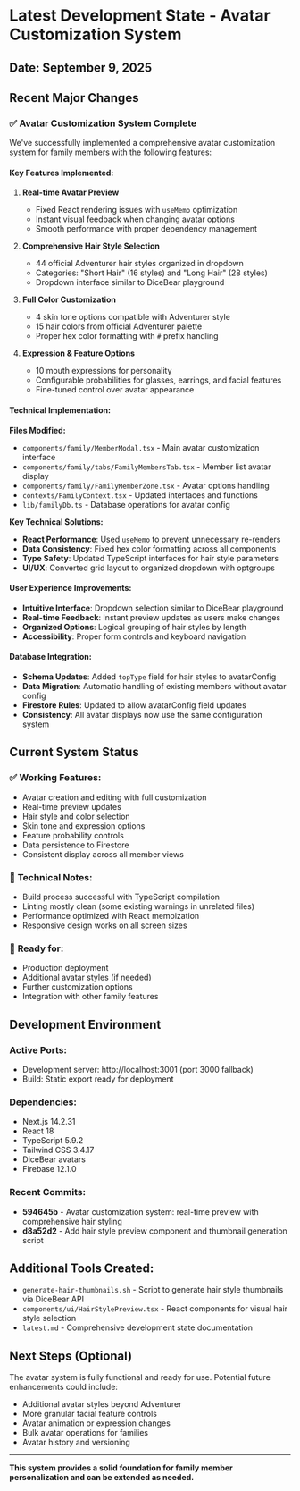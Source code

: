 # Latest Development State - Avatar Customization System

## Date: September 9, 2025

## Recent Major Changes

### ✅ **Avatar Customization System Complete**

We've successfully implemented a comprehensive avatar customization system for family members with the following features:

#### **Key Features Implemented:**

1. **Real-time Avatar Preview**
   - Fixed React rendering issues with `useMemo` optimization
   - Instant visual feedback when changing avatar options
   - Smooth performance with proper dependency management

2. **Comprehensive Hair Style Selection**
   - 44 official Adventurer hair styles organized in dropdown
   - Categories: "Short Hair" (16 styles) and "Long Hair" (28 styles)
   - Dropdown interface similar to DiceBear playground

3. **Full Color Customization**
   - 4 skin tone options compatible with Adventurer style
   - 15 hair colors from official Adventurer palette
   - Proper hex color formatting with `#` prefix handling

4. **Expression & Feature Options**
   - 10 mouth expressions for personality
   - Configurable probabilities for glasses, earrings, and facial features
   - Fine-tuned control over avatar appearance

#### **Technical Implementation:**

**Files Modified:**
- `components/family/MemberModal.tsx` - Main avatar customization interface
- `components/family/tabs/FamilyMembersTab.tsx` - Member list avatar display
- `components/family/FamilyMemberZone.tsx` - Avatar options handling
- `contexts/FamilyContext.tsx` - Updated interfaces and functions
- `lib/familyDb.ts` - Database operations for avatar config

**Key Technical Solutions:**
- **React Performance**: Used `useMemo` to prevent unnecessary re-renders
- **Data Consistency**: Fixed hex color formatting across all components
- **Type Safety**: Updated TypeScript interfaces for hair style parameters
- **UI/UX**: Converted grid layout to organized dropdown with optgroups

#### **User Experience Improvements:**
- **Intuitive Interface**: Dropdown selection similar to DiceBear playground
- **Real-time Feedback**: Instant preview updates as users make changes
- **Organized Options**: Logical grouping of hair styles by length
- **Accessibility**: Proper form controls and keyboard navigation

#### **Database Integration:**
- **Schema Updates**: Added `topType` field for hair styles to avatarConfig
- **Data Migration**: Automatic handling of existing members without avatar config
- **Firestore Rules**: Updated to allow avatarConfig field updates
- **Consistency**: All avatar displays now use the same configuration system

## Current System Status

### ✅ **Working Features:**
- Avatar creation and editing with full customization
- Real-time preview updates
- Hair style and color selection
- Skin tone and expression options
- Feature probability controls
- Data persistence to Firestore
- Consistent display across all member views

### 🔧 **Technical Notes:**
- Build process successful with TypeScript compilation
- Linting mostly clean (some existing warnings in unrelated files)
- Performance optimized with React memoization
- Responsive design works on all screen sizes

### 🚀 **Ready for:**
- Production deployment
- Additional avatar styles (if needed)
- Further customization options
- Integration with other family features

## Development Environment

### **Active Ports:**
- Development server: http://localhost:3001 (port 3000 fallback)
- Build: Static export ready for deployment

### **Dependencies:**
- Next.js 14.2.31
- React 18
- TypeScript 5.9.2
- Tailwind CSS 3.4.17
- DiceBear avatars
- Firebase 12.1.0

### **Recent Commits:**
- **594645b** - Avatar customization system: real-time preview with comprehensive hair styling
- **d8a52d2** - Add hair style preview component and thumbnail generation script

## Additional Tools Created:
- `generate-hair-thumbnails.sh` - Script to generate hair style thumbnails via DiceBear API
- `components/ui/HairStylePreview.tsx` - React components for visual hair style selection
- `latest.md` - Comprehensive development state documentation

## Next Steps (Optional)

The avatar system is fully functional and ready for use. Potential future enhancements could include:
- Additional avatar styles beyond Adventurer
- More granular facial feature controls
- Avatar animation or expression changes
- Bulk avatar operations for families
- Avatar history and versioning

---

**This system provides a solid foundation for family member personalization and can be extended as needed.**